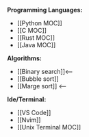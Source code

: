 **Programming  Languages:**
- [[Python MOC]]
- [[C MOC]]
- [[Rust MOC]]
- [[Java MOC]]

**Algorithms:**
- [[Binary search]]<--
- [[Bubble sort]]
- [[Marge sort]] <--

**Ide/Terminal:**
- [[VS Code]]
- [[Nvim]]
- [[Unix Terminal MOC]]

